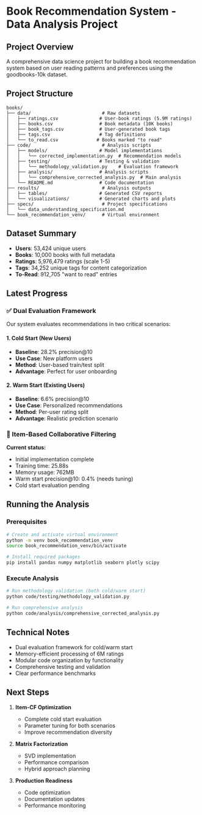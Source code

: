 # Book Recommendation System - Data Analysis Project

## Project Overview
A comprehensive data science project for building a book recommendation system based on user reading patterns and preferences using the goodbooks-10k dataset.

## Project Structure
```
books/
├── data/                          # Raw datasets
│   ├── ratings.csv               # User-book ratings (5.9M ratings)
│   ├── books.csv                 # Book metadata (10K books)
│   ├── book_tags.csv             # User-generated book tags
│   ├── tags.csv                  # Tag definitions
│   └── to_read.csv              # Books marked "to read"
├── code/                          # Analysis scripts
│   ├── models/                   # Model implementations
│   │   └── corrected_implementation.py  # Recommendation models
│   ├── testing/                  # Testing & validation
│   │   └── methodology_validation.py    # Evaluation framework
│   ├── analysis/                 # Analysis scripts
│   │   └── comprehensive_corrected_analysis.py  # Main analysis
│   └── README.md                 # Code documentation
├── results/                       # Analysis outputs
│   ├── tables/                   # Generated CSV reports
│   └── visualizations/           # Generated charts and plots
├── specs/                         # Project specifications
│   └── data_understanding_specification.md
└── book_recommendation_venv/      # Virtual environment
```

## Dataset Summary
- **Users**: 53,424 unique users
- **Books**: 10,000 books with full metadata
- **Ratings**: 5,976,479 ratings (scale 1-5)
- **Tags**: 34,252 unique tags for content categorization
- **To-Read**: 912,705 "want to read" entries

## Latest Progress

### ✅ Dual Evaluation Framework
Our system evaluates recommendations in two critical scenarios:

#### 1. Cold Start (New Users)
- **Baseline**: 28.2% precision@10
- **Use Case**: New platform users
- **Method**: User-based train/test split
- **Advantage**: Perfect for user onboarding

#### 2. Warm Start (Existing Users)
- **Baseline**: 6.6% precision@10
- **Use Case**: Personalized recommendations
- **Method**: Per-user rating split
- **Advantage**: Realistic prediction scenario

### 🔄 Item-Based Collaborative Filtering
**Current status:**
- Initial implementation complete
- Training time: 25.88s
- Memory usage: 762MB
- Warm start precision@10: 0.4% (needs tuning)
- Cold start evaluation pending

## Running the Analysis

### Prerequisites
```bash
# Create and activate virtual environment
python -m venv book_recommendation_venv
source book_recommendation_venv/bin/activate

# Install required packages
pip install pandas numpy matplotlib seaborn plotly scipy
```

### Execute Analysis
```bash
# Run methodology validation (both cold/warm start)
python code/testing/methodology_validation.py

# Run comprehensive analysis
python code/analysis/comprehensive_corrected_analysis.py
```

## Technical Notes
- Dual evaluation framework for cold/warm start
- Memory-efficient processing of 6M ratings
- Modular code organization by functionality
- Comprehensive testing and validation
- Clear performance benchmarks

## Next Steps
1. **Item-CF Optimization**
   - Complete cold start evaluation
   - Parameter tuning for both scenarios
   - Improve recommendation diversity

2. **Matrix Factorization**
   - SVD implementation
   - Performance comparison
   - Hybrid approach planning

3. **Production Readiness**
   - Code optimization
   - Documentation updates
   - Performance monitoring 